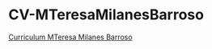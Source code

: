 # CV-MTeresaMilanesBarroso
[Curriculum MTeresa Milanes Barroso](https://mteresamb.github.io/CV-MTeresaMilanesBarroso/)
